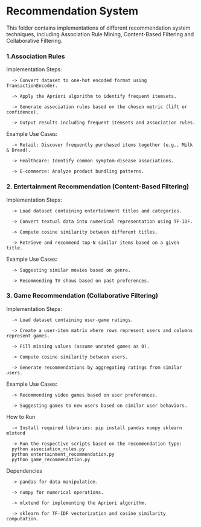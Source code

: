 # Recommendation System

This folder contains implementations of different recommendation system techniques, including Association Rule Mining, Content-Based Filtering and Collaborative Filtering.

### 1.Association Rules
   Implementation Steps:

      -> Convert dataset to one-hot encoded format using TransactionEncoder.

      -> Apply the Apriori algorithm to identify frequent itemsets.

      -> Generate association rules based on the chosen metric (lift or confidence).

      -> Output results including frequent itemsets and association rules.

   Example Use Cases:

      -> Retail: Discover frequently purchased items together (e.g., Milk & Bread).

      -> Healthcare: Identify common symptom-disease associations.

      -> E-commerce: Analyze product bundling patterns.

### 2. Entertainment Recommendation (Content-Based Filtering)
   Implementation Steps:

      -> Load dataset containing entertainment titles and categories.

      -> Convert textual data into numerical representation using TF-IDF.

      -> Compute cosine similarity between different titles.

      -> Retrieve and recommend top-N similar items based on a given title.

   Example Use Cases:

      -> Suggesting similar movies based on genre.

      -> Recommending TV shows based on past preferences.

### 3. Game Recommendation (Collaborative Filtering)
   Implementation Steps:

      -> Load dataset containing user-game ratings.

      -> Create a user-item matrix where rows represent users and columns represent games.

      -> Fill missing values (assume unrated games as 0).

      -> Compute cosine similarity between users.

      -> Generate recommendations by aggregating ratings from similar users.

   Example Use Cases:

      -> Recommending video games based on user preferences.

      -> Suggesting games to new users based on similar user behaviors.

   How to Run

      -> Install required libraries: pip install pandas numpy sklearn mlxtend

      -> Run the respective scripts based on the recommendation type:
      python association_rules.py
      python entertainment_recommendation.py
      python game_recommendation.py

   Dependencies

      -> pandas for data manipulation.

      -> numpy for numerical operations.

      -> mlxtend for implementing the Apriori algorithm.

      -> sklearn for TF-IDF vectorization and cosine similarity computation.
